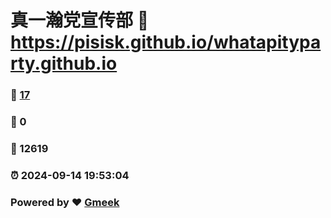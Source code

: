 # 真一瀚党宣传部 :link: https://pisisk.github.io/whatapityparty.github.io 
### :page_facing_up: [17](https://pisisk.github.io/whatapityparty.github.io/tag.html) 
### :speech_balloon: 0 
### :hibiscus: 12619 
### :alarm_clock: 2024-09-14 19:53:04 
### Powered by :heart: [Gmeek](https://github.com/Meekdai/Gmeek)
